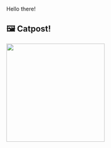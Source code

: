 Hello there!



## 🖼️ Catpost!

<sub>
    <img src="https://cdn2.thecatapi.com/images/Y987fJ8ZD.jpg" height="256">
</sub>

